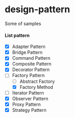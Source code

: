 # design-pattern
Some of samples

#### List pattern
-[x] Adapter Pattern
-[x] Bridge Pattern
-[x] Command Pattern
-[x] Composite Pattern
-[x] Decorator Pattern
-[ ] Factory Pattern
  -[ ] Abstract Factory
  -[x] Factory Method
-[ ] Iterator Pattern
-[x] Observer Pattern
-[x] Proxy Pattern
-[x] Strategy Pattern